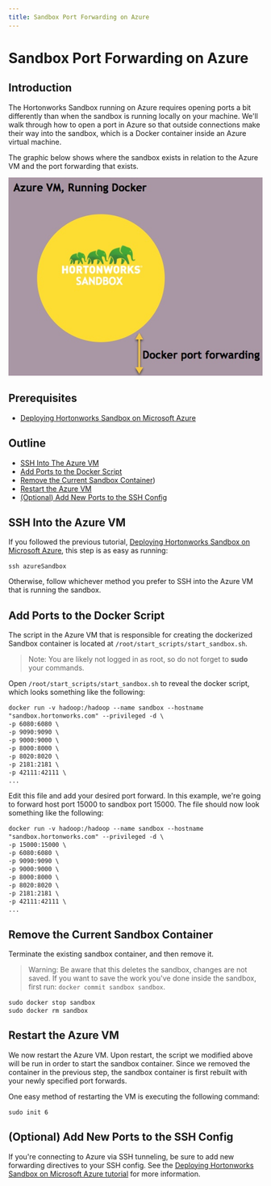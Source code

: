```yaml
---
title: Sandbox Port Forwarding on Azure
---
```


# Sandbox Port Forwarding on Azure

## Introduction

The Hortonworks Sandbox running on Azure requires opening ports a bit differently than when the sandbox is running locally on your machine.  We'll walk through how to open a port in Azure so that outside connections make their way into the sandbox, which is a Docker container inside an Azure virtual machine.

The graphic below shows where the sandbox exists in relation to the Azure VM and the port forwarding that exists.

![Azure Sandbox Architecture](assets/azure-sandbox-architecture.jpg)

## Prerequisites

-   [Deploying Hortonworks Sandbox on Microsoft Azure](https://hortonworks.com/tutorial/deploying-hortonworks-sandbox-on-microsoft-azure/)

## Outline

-   [SSH Into The Azure VM](#ssh-into-the-azure-vm)
-   [Add Ports to the Docker Script](#add-ports-to-the-docker-script)
-   [Remove the Current Sandbox Container](#section-title-2))
-   [Restart the Azure VM](#restart-the-azure-vm)
-   [(Optional) Add New Ports to the SSH Config](#optional-add-new-ports-to-the-ssh-config)

## SSH Into the Azure VM

If you followed the previous tutorial, [Deploying Hortonworks Sandbox on Microsoft Azure](https://hortonworks.com/tutorial/deploying-hortonworks-sandbox-on-microsoft-azure/), this step is as easy as running:

```
ssh azureSandbox
```

Otherwise, follow whichever method you prefer to SSH into the Azure VM that is running the sandbox.

## Add Ports to the Docker Script

The script in the Azure VM that is responsible for creating the dockerized Sandbox container is located at `/root/start_scripts/start_sandbox.sh`.

> Note: You are likely not logged in as root, so do not forget to **sudo** your commands.

Open `/root/start_scripts/start_sandbox.sh` to reveal the docker script, which looks something like the following:

```
docker run -v hadoop:/hadoop --name sandbox --hostname "sandbox.hortonworks.com" --privileged -d \
-p 6080:6080 \
-p 9090:9090 \
-p 9000:9000 \
-p 8000:8000 \
-p 8020:8020 \
-p 2181:2181 \
-p 42111:42111 \
...
```

Edit this file and add your desired port forward.  In this example, we're going to forward host port 15000 to sandbox port 15000.  The file should now look something like the following:

```
docker run -v hadoop:/hadoop --name sandbox --hostname "sandbox.hortonworks.com" --privileged -d \
-p 15000:15000 \
-p 6080:6080 \
-p 9090:9090 \
-p 9000:9000 \
-p 8000:8000 \
-p 8020:8020 \
-p 2181:2181 \
-p 42111:42111 \
...
```

## Remove the Current Sandbox Container

Terminate the existing sandbox container, and then remove it.

> Warning: Be aware that this deletes the sandbox, changes are not saved.  If you want to save the work you've done inside the sandbox, first run: `docker commit sandbox sandbox`.

```
sudo docker stop sandbox
sudo docker rm sandbox
```

## Restart the Azure VM

We now restart the Azure VM.  Upon restart, the script we modified above will be run in order to start the sandbox container.  Since we removed the container in the previous step, the sandbox container is first rebuilt with your newly specified port forwards.

One easy method of restarting the VM is executing the following command:
```
sudo init 6
```

## (Optional) Add New Ports to the SSH Config

If you're connecting to Azure via SSH tunneling, be sure to add new forwarding directives to your SSH config.  See the [Deploying Hortonworks Sandbox on Microsoft Azure tutorial](https://hortonworks.com/tutorial/deploying-hortonworks-sandbox-on-microsoft-azure/#configure-ssh-tunneling) for more information.
